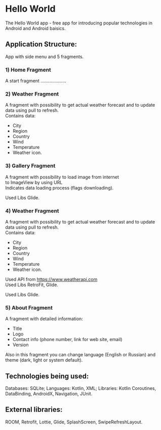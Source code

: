 # Hello World
The Hello World app - free app for introducing popular technologies in Android and Android baisics.
## Application Structure:
App with side menu and 5 fragments.
### 1) Home Fragment
A start fragment ....................
### 2) Weather Fragment
A fragment with possibility to get actual weather forecast and to update data using pull to refresh.</br>
Contains data:
- City
- Region
- Country
- Wind
- Temperature
- Weather icon.

### 3) Gallery Fragment
A fragment with possibility to load image from internet</br>
to ImageView by using URL</br>
Indicates data loading process (flags downloading).

Used Libs Glide.

### 4) Weather Fragment
A fragment with possibility to get actual weather forecast and to update data using pull to refresh.</br>
Contains data:
- City
- Region
- Country
- Wind
- Temperature
- Weather icon.

Used API from  https://www.weatherapi.com</br>
Used Libs RetroFit, Glide.

Used Libs Glide.
### 5) About Fragment
A fragment with detailed information:</br>
- Title
- Logo
- Contact info (phone number, link for web site, email)
- Version

  
Also in this fragment you can change language (English or Russian) and theme (dark, light or system default).
## Technologies being used:
Databases: SQLite;
Languages: Kotlin, XML;
Libraries: Kotlin Coroutines, DataBinding, AndroidX, Navigation, JUnit.
## External libraries: 
ROOM, Retrofit, Lottie, Glide, SplashScreen, SwipeRefreshLayout.
